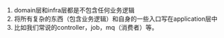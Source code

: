 1. domain层和infra层都是不包含任何业务逻辑
2. 将所有复杂的东西（包含业务逻辑）和自身的一些入口写在application层中
3. 比如我们常说的controller，job，mq（消费者）等。
